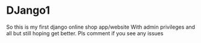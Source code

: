 # DJango1
So this is my first django online shop app/website
With admin privileges and all but still hoping 
get better. Pls comment if you see any issues
